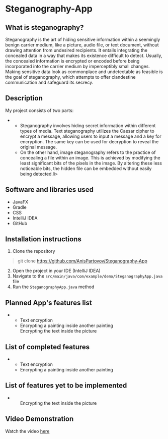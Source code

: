 # Steganography-App
## What is steganography? 
Steganography is the art of hiding sensitive information within a seemingly benign carrier medium, like a picture, audio file, or text document, without drawing attention from undesired recipients. It entails integrating the concealed data in a way that makes its existence difficult to detect. Usually, the concealed information is encrypted or encoded before being incorporated into the carrier medium by imperceptibly small changes. Making sensitive data look as commonplace and undetectable as feasible is the goal of steganography, which attempts to offer clandestine communication and safeguard its secrecy.
## Description
My project consists of two parts:
<ul>
    <li>
         <ul>
             <li>Steganography involves hiding secret information within different types of media. Text steganography utilizes the Caesar cipher to encrypt a message, allowing users to input a message and a key for encryption. The same key can be used for decryption to reveal the original message.   </li>
        </ul>
        <ul> 
             <li>On the other hand, image steganography refers to the practice of concealing a file within an image. This is achieved by modifying the least significant bits of the pixels in the image. By altering these less noticeable bits, the hidden file can be embedded without easily being detected.li>
        </ul> 
    </li>
</ul>

## Software and libraries used
- JavaFX
- Gradle
- CSS
- IntelliJ IDEA
- GitHub
## Installation instructions
1. Clone the repository
> git clone https://github.com/AnisPartovov/Steganography-App
2. Open the project in your IDE (IntelliJ IDEA)
3. Navigate to the `src/main/java/com/example/demo/SteganographyApp.java` file
4. Run the `SteganographyApp.java` method
## Planned App's features list
<ul>
    <li>
        <ul>
             <li>Text encryption   </li>
        </ul>
        <ul> 
             <li>Encrypting a painting inside another painting </li>
        </ul> 
        <ul>Encrypting the text inside the picture</ul>
    </li>
</ul>

## List of completed features
<ul>
    <li>
        <ul>
             <li>Text encryption   </li>
        </ul>
        <ul> 
             <li>Encrypting a painting inside another painting </li>
        </ul>
    </li>
</ul>

## List of features yet to be implemented
<ul>
    <li>
        <ul>Encrypting the text inside the picture</ul>
    </li>
</ul>

## Video Demonstration

Watch the video <a href="https://www.youtube.com/watch?v=Ojt45HhBea4">here</a>



